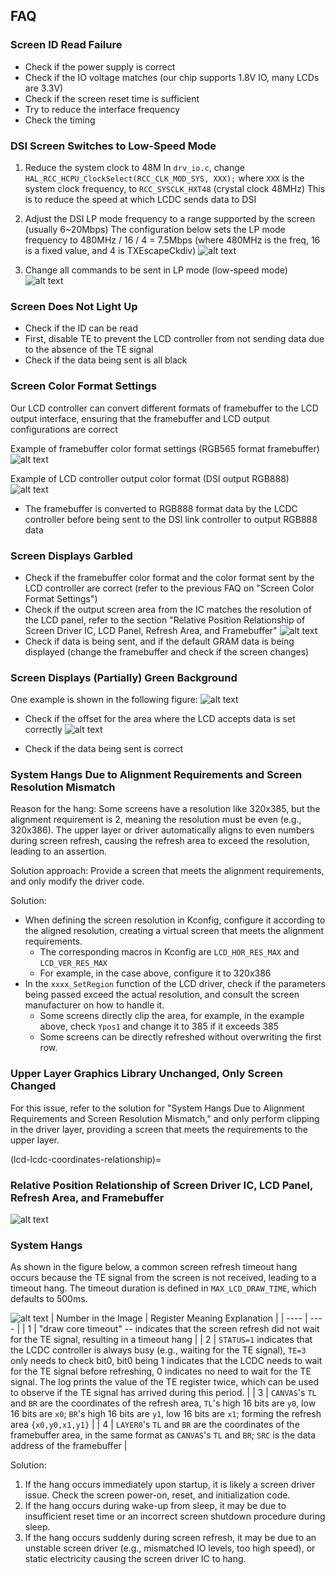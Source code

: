 ## FAQ

### Screen ID Read Failure
* Check if the power supply is correct
* Check if the IO voltage matches (our chip supports 1.8V IO, many LCDs are 3.3V)
* Check if the screen reset time is sufficient
* Try to reduce the interface frequency
* Check the timing

### DSI Screen Switches to Low-Speed Mode
1. Reduce the system clock to 48M
In `drv_io.c`, change `HAL_RCC_HCPU_ClockSelect(RCC_CLK_MOD_SYS, XXX);` where `XXX` is the system clock frequency, to `RCC_SYSCLK_HXT48` (crystal clock 48MHz)
This is to reduce the speed at which LCDC sends data to DSI

2. Adjust the DSI LP mode frequency to a range supported by the screen (usually 6~20Mbps)
The configuration below sets the LP mode frequency to 480MHz / 16 / 4 = 7.5Mbps (where 480MHz is the freq, 16 is a fixed value, and 4 is TXEscapeCkdiv)
![alt text](../assets/image-45.png)

3. Change all commands to be sent in LP mode (low-speed mode)
![alt text](../assets/image-46.png)

### Screen Does Not Light Up
* Check if the ID can be read
* First, disable TE to prevent the LCD controller from not sending data due to the absence of the TE signal
* Check if the data being sent is all black

### Screen Color Format Settings
Our LCD controller can convert different formats of framebuffer to the LCD output interface, ensuring that the framebuffer and LCD output configurations are correct

Example of framebuffer color format settings (RGB565 format framebuffer)
![alt text](../assets/image-47.png)

Example of LCD controller output color format (DSI output RGB888)
![alt text](../assets/image-48.png)

* The framebuffer is converted to RGB888 format data by the LCDC controller before being sent to the DSI link controller to output RGB888 data

### Screen Displays Garbled
* Check if the framebuffer color format and the color format sent by the LCD controller are correct (refer to the previous FAQ on "Screen Color Format Settings")
* Check if the output screen area from the IC matches the resolution of the LCD panel, refer to the section "Relative Position Relationship of Screen Driver IC, LCD Panel, Refresh Area, and Framebuffer"
    ![alt text](../assets/image-49.png)
* Check if data is being sent, and if the default GRAM data is being displayed (change the framebuffer and check if the screen changes)

### Screen Displays (Partially) Green Background
One example is shown in the following figure:
![alt text](../assets/image-50.png)

* Check if the offset for the area where the LCD accepts data is set correctly
![alt text](../assets/image-51.png)

* Check if the data being sent is correct

### System Hangs Due to Alignment Requirements and Screen Resolution Mismatch
Reason for the hang:
Some screens have a resolution like 320x385, but the alignment requirement is 2, meaning the resolution must be even (e.g., 320x386). The upper layer or driver automatically aligns to even numbers during screen refresh, causing the refresh area to exceed the resolution, leading to an assertion.

Solution approach:
Provide a screen that meets the alignment requirements, and only modify the driver code.

Solution:
* When defining the screen resolution in Kconfig, configure it according to the aligned resolution, creating a virtual screen that meets the alignment requirements.
    * The corresponding macros in Kconfig are `LCD_HOR_RES_MAX` and `LCD_VER_RES_MAX`
    * For example, in the case above, configure it to 320x386
* In the `xxxx_SetRegion` function of the LCD driver, check if the parameters being passed exceed the actual resolution, and consult the screen manufacturer on how to handle it.
    * Some screens directly clip the area, for example, in the example above, check `Ypos1` and change it to 385 if it exceeds 385
    * Some screens can be directly refreshed without overwriting the first row.

### Upper Layer Graphics Library Unchanged, Only Screen Changed
For this issue, refer to the solution for "System Hangs Due to Alignment Requirements and Screen Resolution Mismatch," and only perform clipping in the driver layer, providing a screen that meets the requirements to the upper layer.

(lcd-lcdc-coordinates-relationship)=
### Relative Position Relationship of Screen Driver IC, LCD Panel, Refresh Area, and Framebuffer

![alt text](./assets/lcd_lcdc_coordinates_relation.png)

### System Hangs
As shown in the figure below, a common screen refresh timeout hang occurs because the TE signal from the screen is not received, leading to a timeout hang. The timeout duration is defined in `MAX_LCD_DRAW_TIME`, which defaults to 500ms.

![alt text](./assets/drv_lcd_draw_core_timeout.png)
| Number in the Image | Register Meaning Explanation |
| ---- | ---- |
| 1 | "draw core timeout" -- indicates that the screen refresh did not wait for the TE signal, resulting in a timeout hang |
| 2 | `STATUS=1` indicates that the LCDC controller is always busy (e.g., waiting for the TE signal), `TE=3` only needs to check bit0, bit0 being 1 indicates that the LCDC needs to wait for the TE signal before refreshing, 0 indicates no need to wait for the TE signal. The log prints the value of the TE register twice, which can be used to observe if the TE signal has arrived during this period. |
| 3 | `CANVAS`'s `TL` and `BR` are the coordinates of the refresh area, `TL`'s high 16 bits are `y0`, low 16 bits are `x0`; `BR`'s high 16 bits are `y1`, low 16 bits are `x1`; forming the refresh area `{x0,y0,x1,y1}` |
| 4 | `LAYER0`'s `TL` and `BR` are the coordinates of the framebuffer area, in the same format as `CANVAS`'s `TL` and `BR`; `SRC` is the data address of the framebuffer |

Solution:
1. If the hang occurs immediately upon startup, it is likely a screen driver issue. Check the screen power-on, reset, and initialization code.
2. If the hang occurs during wake-up from sleep, it may be due to insufficient reset time or an incorrect screen shutdown procedure during sleep.
3. If the hang occurs suddenly during screen refresh, it may be due to an unstable screen driver (e.g., mismatched IO levels, too high speed), or static electricity causing the screen driver IC to hang.